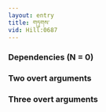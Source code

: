 ```yaml
---
layout: entry
title: གཏུགས་
vid: Hill:0687
---
```

### Dependencies (N = 0)


### Two overt arguments


### Three overt arguments
